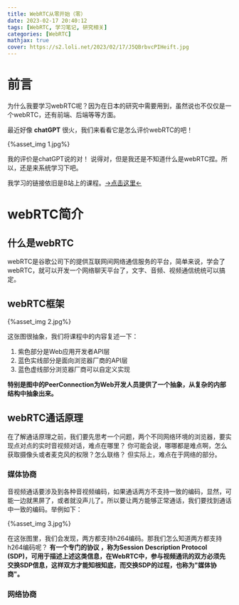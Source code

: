 ```yaml
---
title: WebRTC从零开始（零）
date: 2023-02-17 20:40:12
tags: [WebRTC, 学习笔记, 研究相关]
categories: [WebRTC]
mathjax: true
cover: https://s2.loli.net/2023/02/17/J5QBrbvcPIHeift.jpg
---
```


# 前言
为什么我要学习webRTC呢？因为在日本的研究中需要用到，虽然说也不仅仅是一个webRTC，还有前端、后端等等方面。

最近好像 **chatGPT** 很火，我们来看看它是怎么评价webRTC的吧！

{%asset_img 1.jpg%}

我的评价是chatGPT说的对！
说得对，但是我还是不知道什么是webRTC捏。所以，还是来系统学习下吧。

我学习的链接依旧是B站上的课程。[->点击这里<-](https://www.bilibili.com/video/BV1D14y1W7qp/?p=2&spm_id_from=pageDriver&vd_source=3d73f51879206e4a4df14c2d1fb027e7)

# webRTC简介
## 什么是webRTC
webRTC是谷歌公司下的提供互联网间网络通信服务的平台，简单来说，学会了webRTC，就可以开发一个网络聊天平台了，文字、音频、视频通信统统可以搞定。

## webRTC框架

{%asset_img 2.jpg%}

这张图很抽象，我们将课程中的内容复述一下：
1. 紫色部分是Web应用开发者API层
2. 蓝色实线部分是面向浏览器厂商的API层
3. 蓝色虚线部分浏览器厂商可以自定义实现

**特别是图中的PeerConnection为Web开发人员提供了一个抽象，从复杂的内部结构中抽象出来。**

## webRTC通话原理
在了解通话原理之前，我们要先思考一个问题，两个不同网络环境的浏览器，要实现点对点的实时音视频对话，难点在哪里？
你可能会说，哪哪都是难点啊，怎么获取摄像头或者麦克风的权限？怎么联络？
但实际上，难点在于网络的部分。

### 媒体协商
音视频通话要涉及到各种音视频编码，如果通话两方不支持一致的编码，显然，可能一边就黑屏了，或者就没声儿了。所以要让两方能够正常通话，我们要找到通话中一致的编码。举例如下：

{%asset_img 3.jpg%}

在这张图里，我们会发现，两方都支持h264编码。那我们怎么知道两方都支持h264编码呢？
**有一个专门的协议 ，称为Session Description Protocol (SDP)，可用于描述上述这类信息，在WebRTC中，参与视频通讯的双方必须先交换SDP信息，这样双方才能知根知底，而交换SDP的过程，也称为"媒体协商"。**

### 网络协商
